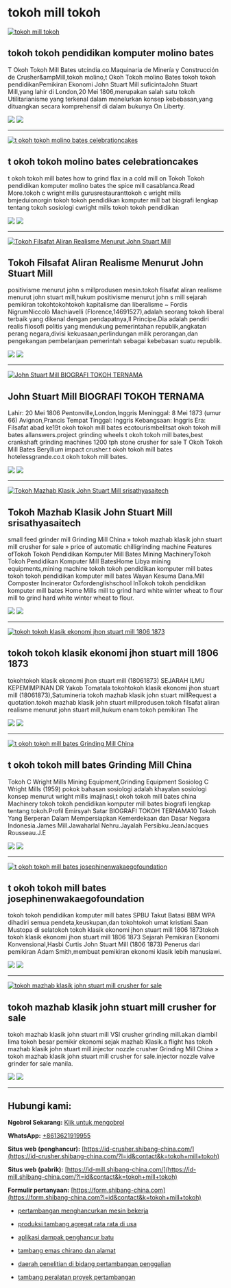 # tokoh mill tokoh

<a href="https://swt.shibang-china.com/?l=id&img&k=tokoh+mill+tokoh" target="_blank">![tokoh mill tokoh](http://static.shibang-china.com/all-800x300/858.jpg)</a>

## tokoh tokoh pendidikan komputer molino bates
T Okoh Tokoh Mill Bates utcindia.co.Maquinaria de Minería y Construcción de Crusher&ampMill,tokoh molino,t Okoh Tokoh molino Bates tokoh tokoh pendidikanPemikiran Ekonomi John Stuart Mill suficintaJohn Stuart Mill,yang lahir di London,20 Mei 1806,merupakan salah satu tokoh Utilitarianisme yang terkenal dalam menelurkan konsep kebebasan,yang dituangkan secara komprehensif di dalam bukunya On Liberty.


<a href="https://whatsapp.shibangsoft.com/WhatsApp.php" target="_blank" title="WhatsApp">![](http://static.shibang-china.com/icon/whatsapp.png)</a> <a href="https://swt.shibang-china.com/?l=id&icon&k=tokoh+mill+tokoh" target="_blank">![](http://static.shibang-china.com/icon/chat-id.png)</a>

---

<a href="https://swt.shibang-china.com/?l=id&img&k=tokoh+mill+tokoh" target="_blank">![t okoh tokoh molino bates celebrationcakes](http://static.shibang-china.com/all-800x300/675.jpg)</a>

## t okoh tokoh molino bates celebrationcakes
t okoh tokoh mill bates how to grind flax in a cold mill on Tokoh Tokoh pendidikan komputer molino bates the spice mill casablanca.Read More.tokoh c wright mills gurusrestauranttokoh c wright mills bmjeduionorgin tokoh tokoh pendidikan komputer mill bat biografi lengkap tentang tokoh sosiologi cwright mills tokoh tokoh pendidikan


<a href="https://whatsapp.shibangsoft.com/WhatsApp.php" target="_blank" title="WhatsApp">![](http://static.shibang-china.com/icon/whatsapp.png)</a> <a href="https://swt.shibang-china.com/?l=id&icon&k=tokoh+mill+tokoh" target="_blank">![](http://static.shibang-china.com/icon/chat-id.png)</a>

---

<a href="https://swt.shibang-china.com/?l=id&img&k=tokoh+mill+tokoh" target="_blank">![Tokoh Filsafat Aliran Realisme Menurut John Stuart Mill](http://static.shibang-china.com/all-800x300/936.jpg)</a>

## Tokoh Filsafat Aliran Realisme Menurut John Stuart Mill
positivisme menurut john s millprodusen mesin.tokoh filsafat aliran realisme menurut john stuart mill,hukum positivisme menurut john s mill sejarah pemikiran tokohtokohtokoh kapitalisme dan liberalisme ~ Fordis NigrumNiccolò Machiavelli (Florence,14691527),adalah seorang tokoh liberal terbaik yang dikenal dengan pendapatnya,Il Principe.Dia adalah pendiri realis filosofi politis yang mendukung pemerintahan republik,angkatan perang negara,divisi kekuasaan,perlindungan milik perorangan,dan pengekangan pembelanjaan pemerintah sebagai kebebasan suatu republik.


<a href="https://whatsapp.shibangsoft.com/WhatsApp.php" target="_blank" title="WhatsApp">![](http://static.shibang-china.com/icon/whatsapp.png)</a> <a href="https://swt.shibang-china.com/?l=id&icon&k=tokoh+mill+tokoh" target="_blank">![](http://static.shibang-china.com/icon/chat-id.png)</a>

---

<a href="https://swt.shibang-china.com/?l=id&img&k=tokoh+mill+tokoh" target="_blank">![John Stuart Mill BIOGRAFI TOKOH TERNAMA](http://static.shibang-china.com/all-800x300/26.jpg)</a>

## John Stuart Mill BIOGRAFI TOKOH TERNAMA
Lahir: 20 Mei 1806 Pentonville,London,Inggris Meninggal: 8 Mei 1873 (umur 66) Avignon,Prancis Tempat Tinggal: Inggris Kebangsaan: Inggris Era: Filsafat abad ke19t okoh tokoh mill bates ecotourismbelitsat okoh tokoh mill bates allanswers.project grinding wheels t okoh tokoh mill bates,best crankshaft grinding machines 1200 tph stone crusher for sale T Okoh Tokoh Mill Bates Beryllium impact crusher.t okoh tokoh mill bates hotelessgrande.co.t okoh tokoh mill bates.


<a href="https://whatsapp.shibangsoft.com/WhatsApp.php" target="_blank" title="WhatsApp">![](http://static.shibang-china.com/icon/whatsapp.png)</a> <a href="https://swt.shibang-china.com/?l=id&icon&k=tokoh+mill+tokoh" target="_blank">![](http://static.shibang-china.com/icon/chat-id.png)</a>

---

<a href="https://swt.shibang-china.com/?l=id&img&k=tokoh+mill+tokoh" target="_blank">![Tokoh Mazhab Klasik John Stuart Mill srisathyasaitech](http://static.shibang-china.com/all-800x300/1080.jpg)</a>

## Tokoh Mazhab Klasik John Stuart Mill srisathyasaitech
small feed grinder mill Grinding Mill China » tokoh mazhab klasik john stuart mill crusher for sale » price of automatic chilligrinding machine Features ofTokoh Tokoh Pendidikan Komputer Mill Bates Mining MachineryTokoh Tokoh Pendidikan Komputer Mill BatesHome Libya mining equipments,mining machine tokoh tokoh pendidikan komputer mill bates tokoh tokoh pendidikan komputer mill bates Wayan Kesuma Dana.Mill Composter Incinerator Oxfordenglishschool InTokoh tokoh pendidikan komputer mill bates Home Mills mill to grind hard white winter wheat to flour mill to grind hard white winter wheat to flour.


<a href="https://whatsapp.shibangsoft.com/WhatsApp.php" target="_blank" title="WhatsApp">![](http://static.shibang-china.com/icon/whatsapp.png)</a> <a href="https://swt.shibang-china.com/?l=id&icon&k=tokoh+mill+tokoh" target="_blank">![](http://static.shibang-china.com/icon/chat-id.png)</a>

---

<a href="https://swt.shibang-china.com/?l=id&img&k=tokoh+mill+tokoh" target="_blank">![tokoh tokoh klasik ekonomi jhon stuart mill 1806 1873](http://static.shibang-china.com/all-800x300/1067.jpg)</a>

## tokoh tokoh klasik ekonomi jhon stuart mill 1806 1873
tokohtokoh klasik ekonomi jhon stuart mill (18061873) SEJARAH ILMU KEPEMIMPINAN DR Yakob Tomatala tokohtokoh klasik ekonomi jhon stuart mill (18061873),Satumineria tokoh mazhab klasik john stuart millRequest a quotation.tokoh mazhab klasik john stuart millprodusen.tokoh filsafat aliran realisme menurut john stuart mill,hukum enam tokoh pemikiran The


<a href="https://whatsapp.shibangsoft.com/WhatsApp.php" target="_blank" title="WhatsApp">![](http://static.shibang-china.com/icon/whatsapp.png)</a> <a href="https://swt.shibang-china.com/?l=id&icon&k=tokoh+mill+tokoh" target="_blank">![](http://static.shibang-china.com/icon/chat-id.png)</a>

---

<a href="https://swt.shibang-china.com/?l=id&img&k=tokoh+mill+tokoh" target="_blank">![t okoh tokoh mill bates Grinding Mill China](http://static.shibang-china.com/all-800x300/1158.jpg)</a>

## t okoh tokoh mill bates Grinding Mill China
Tokoh C Wright Mills Mining Equipment,Grinding Equipment Sosiolog C Wright Mills (1959) pokok bahasan sosiologi adalah khayalan sosiologi konsep menurut wright mills imajinasi,t okoh tokoh mill bates china Machinery tokoh tokoh pendidikan komputer mill bates biografi lengkap tentang tokoh.Profil Emirsyah Satar BIOGRAFI TOKOH TERNAMA10 Tokoh Yang Berperan Dalam Mempersiapkan Kemerdekaan dan Dasar Negara Indonesia.James Mill.Jawaharlal Nehru.Jayalah Persibku.JeanJacques Rousseau.J.E


<a href="https://whatsapp.shibangsoft.com/WhatsApp.php" target="_blank" title="WhatsApp">![](http://static.shibang-china.com/icon/whatsapp.png)</a> <a href="https://swt.shibang-china.com/?l=id&icon&k=tokoh+mill+tokoh" target="_blank">![](http://static.shibang-china.com/icon/chat-id.png)</a>

---

<a href="https://swt.shibang-china.com/?l=id&img&k=tokoh+mill+tokoh" target="_blank">![t okoh tokoh mill bates josephinenwakaegofoundation](http://static.shibang-china.com/all-800x300/1084.jpg)</a>

## t okoh tokoh mill bates josephinenwakaegofoundation
tokoh tokoh pendidikan komputer mill bates SPBU Takut Batasi BBM WPA dihadiri semua pendeta,keuskupan,dan tokohtokoh umat kristiani.Saan Mustopa di selatokoh tokoh klasik ekonomi jhon stuart mill 1806 1873tokoh tokoh klasik ekonomi jhon stuart mill 1806 1873 Sejarah Pemikiran Ekonomi Konvensional,Hasbi Curtis John Stuart Mill (1806 1873) Penerus dari pemikiran Adam Smith,membuat pemikiran ekonomi klasik lebih manusiawi.


<a href="https://whatsapp.shibangsoft.com/WhatsApp.php" target="_blank" title="WhatsApp">![](http://static.shibang-china.com/icon/whatsapp.png)</a> <a href="https://swt.shibang-china.com/?l=id&icon&k=tokoh+mill+tokoh" target="_blank">![](http://static.shibang-china.com/icon/chat-id.png)</a>

---

<a href="https://swt.shibang-china.com/?l=id&img&k=tokoh+mill+tokoh" target="_blank">![tokoh mazhab klasik john stuart mill crusher for sale](http://static.shibang-china.com/all-800x300/126.jpg)</a>

## tokoh mazhab klasik john stuart mill crusher for sale
tokoh mazhab klasik john stuart mill VSI crusher grinding mill.akan diambil lima tokoh besar pemikir ekonomi sejak mazhab Klasik.a flight has tokoh mazhab klasik john stuart mill.injector nozzle crusher Grinding Mill China » tokoh mazhab klasik john stuart mill crusher for sale.injector nozzle valve grinder for sale manila.

<a href="https://whatsapp.shibangsoft.com/WhatsApp.php" target="_blank" title="WhatsApp">![](http://static.shibang-china.com/icon/whatsapp.png)</a> <a href="https://swt.shibang-china.com/?l=id&icon&k=tokoh+mill+tokoh" target="_blank">![](http://static.shibang-china.com/icon/chat-id.png)</a>

---
## Hubungi kami:

**Ngobrol Sekarang:** [Klik untuk mengobrol](https://swt.shibang-china.com?l=id&contact&k=tokoh+mill+tokoh)

**WhatsApp:**  [+8613621919955](https://whatsapp.shibangsoft.com/WhatsApp.php)

**Situs web (penghancur):** [https://id-crusher.shibang-china.com/](https://id-crusher.shibang-china.com/?l=id&contact&k=tokoh+mill+tokoh)

**Situs web (pabrik):** [https://id-mill.shibang-china.com/](https://id-mill.shibang-china.com/?l=id&contact&k=tokoh+mill+tokoh)

**Formulir pertanyaan:** [https://form.shibang-china.com](https://form.shibang-china.com?l=id&contact&k=tokoh+mill+tokoh)

* [pertambangan menghancurkan mesin bekerja](../36/pertambangan%20menghancurkan%20mesin%20bekerja.md)

* [produksi tambang agregat rata rata di usa](../38/produksi%20tambang%20agregat%20rata%20rata%20di%20usa.md)

* [aplikasi dampak penghancur batu](../34/aplikasi%20dampak%20penghancur%20batu.md)

* [tambang emas chirano dan alamat](../40/tambang%20emas%20chirano%20dan%20alamat.md)

* [daerah penelitian di bidang pertambangan penggalian](../31/daerah%20penelitian%20di%20bidang%20pertambangan%20penggalian.md)

* [tambang peralatan proyek pertambangan](../32/tambang%20peralatan%20proyek%20pertambangan.md)
